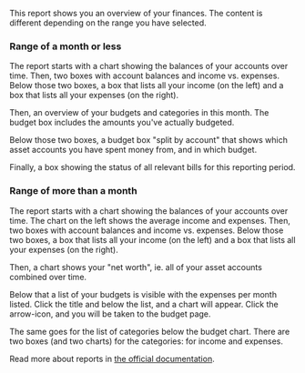 This report shows you an overview of your finances. The content is different depending on the range you have selected.

### Range of a month or less

The report starts with a chart showing the balances of your accounts over time. Then, two boxes with account balances and income vs. expenses. Below those two boxes, a box that lists all your income (on the left) and a box that lists all your expenses (on the right).

Then, an overview of your budgets and categories in this month. The budget box includes the amounts you've actually budgeted.

Below those two boxes, a budget box "split by account" that shows which asset accounts you have spent money from, and in which budget.

Finally, a box showing the status of all relevant bills for this reporting period.

### Range of more than a month

The report starts with a chart showing the balances of your accounts over time. The chart on the left shows the average income and expenses. Then, two boxes with account balances and income vs. expenses. Below those two boxes, a box that lists all your income (on the left) and a box that lists all your expenses (on the right).

Then, a chart shows your "net worth", ie. all of your asset accounts combined over time. 

Below that a list of your budgets is visible with the expenses per month listed. Click the title and below the list, and a chart will appear. Click the arrow-icon, and you will be taken to the budget page.

The same goes for the list of categories below the budget chart. There are two boxes (and two charts) for the categories: for income and expenses.

Read more about reports in [the official documentation](https://docs.firefly-iii.org/advanced-concepts/reports).
